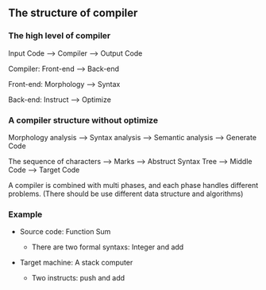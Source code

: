 ## The structure of compiler

### The high level of compiler

Input Code --> Compiler --> Output Code

Compiler: Front-end --> Back-end

Front-end: Morphology --> Syntax

Back-end: Instruct --> Optimize

### A compiler structure without optimize

Morphology analysis --> Syntax analysis --> Semantic analysis --> Generate Code

The sequence of characters --> Marks --> Abstruct Syntax Tree --> Middle Code --> Target Code

A compiler is combined with multi phases, and each phase handles different problems. (There should be use different data structure and algorithms)

### Example

- Source code: Function Sum

  - There are two formal syntaxs: Integer and add

- Target machine: A stack computer

  - Two instructs: push and add
